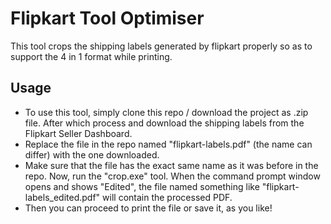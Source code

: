# Flipkart Tool Optimiser

This tool crops the shipping labels generated by flipkart properly so as to support the 4 in 1 format while printing.
## Usage
- To use this tool, simply clone this repo / download the project as .zip file. After which process and download the shipping labels from the Flipkart Seller Dashboard.
- Replace the file in the repo named "flipkart-labels.pdf" (the name can differ) with the one downloaded. 
- Make sure that the file has the exact same name as it was before in the repo. Now, run the "crop.exe" tool. When the command prompt window opens and shows "Edited", the file named something like "flipkart-labels_edited.pdf" will contain the processed PDF. 
- Then you can proceed to print the file or save it, as you like! 
